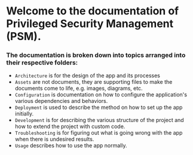 # Welcome to the documentation of Privileged Security Management (PSM).

### The documentation is broken down into topics arranged into their respective folders:

- `Architecture` is for the design of the app and its processes
- `Assets` are not documents, they are supporting files to make the documents come to life, e.g. images, diagrams, etc.
- `Configuration` is documentation on how to configure the application's various dependencies and behaviors.
- `Deployment` is used to describe the method on how to set up the app initially.
- `Development` is for describing the various structure of the project and how to extend the project with custom code.
- `Troubleshooting` is for figuring out what is going wrong with the app when there is undesired results.
- `Usage` describes how to use the app normally.